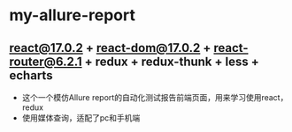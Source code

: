 # my-allure-report

## react@17.0.2 + react-dom@17.0.2 + react-router@6.2.1 + redux + redux-thunk + less + echarts

- 这个一个模仿Allure report的自动化测试报告前端页面，用来学习使用react，redux
- 使用媒体查询，适配了pc和手机端
[](./allure-report-gif.gif)
